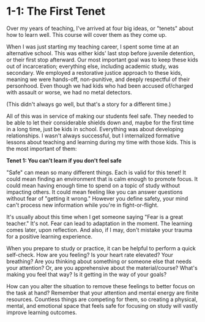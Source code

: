 # 1-1: The First Tenet

Over my years of teaching, I've arrived at four big ideas, or "tenets" about how to learn well. This course will cover them as they come up. 

When I was just starting my teaching career, I spent some time at an alternative school. This was either kids' last stop before juvenile detention, or their first stop afterward. Our most important goal was to keep these kids out of incarceration; everything else, including academic study, was secondary. We employed a restorative justice approach to these kids, meaning we were hands-off, non-punitive, and deeply respectful of their personhood. Even though we had kids who had been accused of/charged with assault or worse, we had no metal detectors.

(This didn't always go well, but that's a story for a different time.)

All of this was in service of making our students feel safe. They needed to be able to let their considerable shields down and, maybe for the first time in a long time, just be kids in school. Everything was about developing relationships. I wasn't always successful, but I internalized formative lessons about teaching and learning during my time with those kids. This is the most important of them:

**Tenet 1: You can't learn if you don't feel safe**

"Safe" can mean so many different things. Each is valid for this tenet! It could mean finding an environment that is calm enough to promote focus. It could mean having enough time to spend on a topic of study without impacting others. It could mean feeling like you can answer questions without fear of "getting it wrong." However you define safety, your mind can't process new information while you're in fight-or-flight. 

It's usually about this time when I get someone saying "Fear is a great teacher." It's not. Fear can lead to adaptation in the moment. The learning comes later, upon reflection. And also, if I may, don't mistake your trauma for a positive learning experience. 

When you prepare to study or practice, it can be helpful to perform a quick self-check. How are you feeling? Is your heart rate elevated? Your breathing? Are you thinking about something or someone else that needs your attention? Or, are you apprehensive about the material/course? What's making you feel that way? Is it getting in the way of your goals?

How can you alter the situation to remove these feelings to better focus on the task at hand? Remember that your attention and mental energy are finite resources. Countless things are competing for them, so creating a physical, mental, and emotional space that feels safe for focusing on study will vastly improve learning outcomes.

